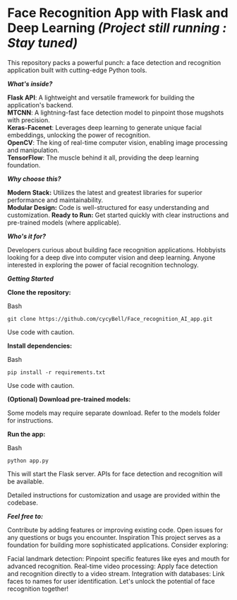 # Face Recognition App with Flask and Deep Learning ***(Project still running : Stay tuned)***
This repository packs a powerful punch: a face detection and recognition application built with cutting-edge Python tools.

***What's inside?***

**Flask API**: A lightweight and versatile framework for building the application's backend.<br>
**MTCNN**: A lightning-fast face detection model to pinpoint those mugshots with precision.<br>
**Keras-Facenet**: Leverages deep learning to generate unique facial embeddings, unlocking the power of recognition.<br>
**OpenCV**: The king of real-time computer vision, enabling image processing and manipulation.<br>
**TensorFlow**: The muscle behind it all, providing the deep learning foundation.


***Why choose this?***

**Modern Stack:** Utilizes the latest and greatest libraries for superior performance and maintainability.<br>
**Modular Design:** Code is well-structured for easy understanding and customization.
**Ready to Run:** Get started quickly with clear instructions and pre-trained models (where applicable).


***Who's it for?***

Developers curious about building face recognition applications.
Hobbyists looking for a deep dive into computer vision and deep learning.
Anyone interested in exploring the power of facial recognition technology.

***Getting Started***


**Clone the repository:**

Bash
```
git clone https://github.com/cycyBell/Face_recognition_AI_app.git

```
Use code with caution.

**Install dependencies:**

Bash
```
pip install -r requirements.txt
```

Use code with caution.

**(Optional) Download pre-trained models:**

Some models may require separate download. Refer to the models folder for instructions.

**Run the app:**

Bash
```
python app.py
```

This will start the Flask server. APIs for face detection and recognition will be available.

Detailed instructions for customization and usage are provided within the codebase.

***Feel free to:***

Contribute by adding features or improving existing code.
Open issues for any questions or bugs you encounter.
Inspiration
This project serves as a foundation for building more sophisticated applications. Consider exploring:

Facial landmark detection: Pinpoint specific features like eyes and mouth for advanced recognition.
Real-time video processing: Apply face detection and recognition directly to a video stream.
Integration with databases: Link faces to names for user identification.
Let's unlock the potential of face recognition together!
